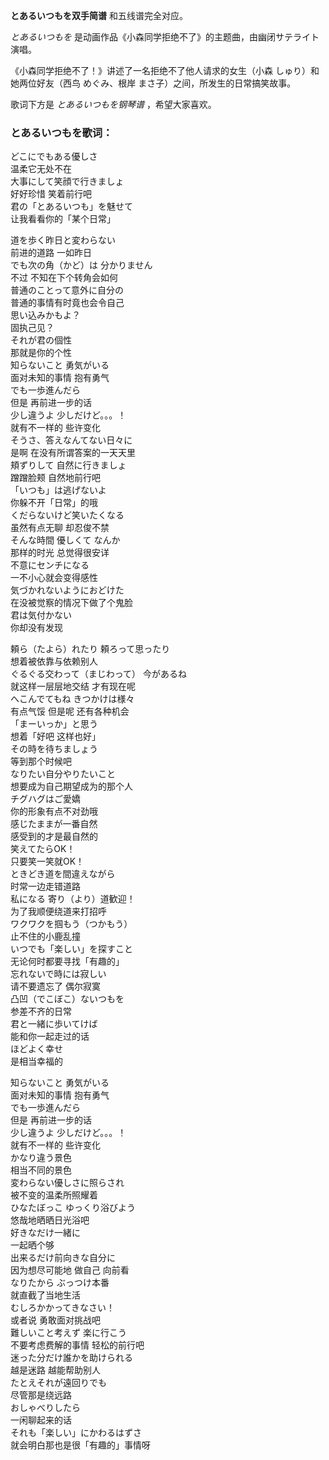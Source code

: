 

**とあるいつもを双手简谱** 和五线谱完全对应。

_とあるいつもを_ 是动画作品《小森同学拒绝不了》的主题曲，由幽闭サテライト演唱。

《小森同学拒绝不了！》讲述了一名拒绝不了他人请求的女生（小森 しゅり）和她两位好友（西鸟 めぐみ、根岸 まさ子）之间，所发生的日常搞笑故事。

歌词下方是 _とあるいつもを钢琴谱_ ，希望大家喜欢。

### とあるいつもを歌词：

どこにでもある優しさ  
温柔它无处不在  
大事にして笑顔で行きましょ  
好好珍惜 笑着前行吧  
君の「とあるいつも」を魅せて  
让我看看你的「某个日常」

道を歩く昨日と変わらない  
前进的道路 一如昨日  
でも次の角（かど）は 分かりません  
不过 不知在下个转角会如何  
普通のことって意外に自分の  
普通的事情有时竟也会令自己  
思い込みかもよ？  
固执己见？  
それが君の個性  
那就是你的个性  
知らないこと 勇気がいる  
面对未知的事情 抱有勇气  
でも一歩進んだら  
但是 再前进一步的话  
少し違うよ 少しだけど。。。！  
就有不一样的 些许变化  
そうさ、答えなんてない日々に  
是啊 在没有所谓答案的一天天里  
頬ずりして 自然に行きましょ  
蹭蹭脸颊 自然地前行吧  
「いつも」は逃げないよ  
你躲不开「日常」的哦  
くだらないけど笑いたくなる  
虽然有点无聊 却忍俊不禁  
そんな時間 優しくて なんか  
那样的时光 总觉得很安详  
不意にセンチになる  
一不小心就会变得感性  
気づかれないようにおどけた  
在没被觉察的情况下做了个鬼脸  
君は気付かない  
你却没有发现

頼ら（たよら）れたり 頼ろって思ったり  
想着被依靠与依赖别人  
ぐるぐる交わって（まじわって） 今があるね  
就这样一层层地交结 才有现在呢  
へこんでてもね きつかけは様々  
有点气馁 但是呢 还有各种机会  
「まーいっか」と思う  
想着「好吧 这样也好」  
その時を待ちましょう  
等到那个时候吧  
なりたい自分やりたいこと  
想要成为自己期望成为的那个人  
チグハグはご愛嬌  
你的形象有点不对劲哦  
感じたままが一番自然  
感受到的才是最自然的  
笑えてたらOK！  
只要笑一笑就OK！  
ときどき道を間違えながら  
时常一边走错道路  
私になる 寄り（より）道歓迎！  
为了我顺便绕道来打招呼  
ワクワクを掴もう（つかもう）  
止不住的小鹿乱撞  
いつでも「楽しい」を探すこと  
无论何时都要寻找「有趣的」  
忘れないで時には寂しい  
请不要遗忘了 偶尔寂寞  
凸凹（でこぼこ）ないつもを  
参差不齐的日常  
君と一緒に歩いてけば  
能和你一起走过的话  
ほどよく幸せ  
是相当幸福的

知らないこと 勇気がいる  
面对未知的事情 抱有勇气  
でも一歩進んだら  
但是 再前进一步的话  
少し違うよ 少しだけど。。。！  
就有不一样的 些许变化  
かなり違う景色  
相当不同的景色  
変わらない優しさに照らされ  
被不变的温柔所照耀着  
ひなたぼっこ ゆっくり浴びよう  
悠哉地晒晒日光浴吧  
好きなだけ一緒に  
一起晒个够  
出来るだけ前向きな自分に  
因为想尽可能地 做自己 向前看  
なりたから ぶっつけ本番  
就直截了当地生活  
むしろかかってきなさい！  
或者说 勇敢面对挑战吧  
難しいこと考えず 楽に行こう  
不要考虑费解的事情 轻松的前行吧  
迷った分だけ誰かを助けられる  
越是迷路 越能帮助别人  
たとえそれが遠回りでも  
尽管那是绕远路  
おしゃべりしたら  
一闲聊起来的话  
それも「楽しい」にかわるはずさ  
就会明白那也是很「有趣的」事情呀

